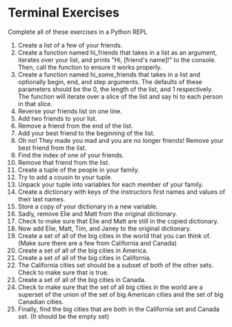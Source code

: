 # Terminal Exercises

Complete all of these exercises in a Python REPL

1. Create a list of a few of your friends.
2. Create a function named hi_friends that takes in a list as an argument, iterates over your list, and prints "Hi, [friend's name]!" to the console. Then, call the function to ensure it works properly.
3. Create a function named hi\_some\_friends that takes in a list and optionally begin, end, and step arguments. The defaults of these parameters should be the 0, the length of the list, and 1 respectively. The function will iterate over a slice of the list and say hi to each person in that slice.
4. Reverse your friends list on one line.
5. Add two friends to your list.
6. Remove a friend from the end of the list.
7. Add your best friend to the beginning of the list.
8. Oh no! They made you mad and you are no longer friends! Remove your best friend from the list.
9. Find the index of one of your friends.
10. Remove that friend from the list.
11. Create a tuple of the people in your family.
12. Try to add a cousin to your tuple.
13. Unpack your tuple into variables for each member of your family.
14. Create a dictionary with keys of the instructors first names and values of their last names.
15. Store a copy of your dictionary in a new variable.
16. Sadly, remove Elie and Matt from the original dictionary.
17. Check to make sure that Elie and Matt are still in the copied dictionary.
18. Now add Elie, Matt, Tim, and Janey to the original dictionary.
19. Create a set of all of the big cities in the world that you can think of. (Make sure there are a few from California and Canada)
20. Create a set of all of the big cities in America. 
21. Create a set of all of the big cities in California.
22. The California cities set should be a subset of both of the other sets. Check to make sure that is true.
23. Create a set of all of the big cities in Canada.
24. Check to make sure that the set of all big cities in the world are a superset of the union of the set of big American cities and the set of big Canadian cities.
25. Finally, find the big cities that are both in the California set and Canada set. (It should be the empty set)